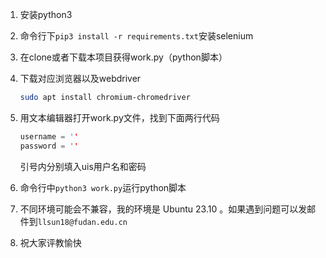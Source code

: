 1. 安装python3

2. 命令行下`pip3 install -r requirements.txt`安装selenium

3. 在clone或者下载本项目获得work.py（python脚本）

4. 下载对应浏览器以及webdriver

   ```bash
   sudo apt install chromium-chromedriver
   ```

5. 用文本编辑器打开work.py文件，找到下面两行代码

   ```c++
   username = ''
   password = ''
   ```

   引号内分别填入uis用户名和密码

6. 命令行中`python3 work.py`运行python脚本

7. 不同环境可能会不兼容，我的环境是 Ubuntu 23.10 。如果遇到问题可以发邮件到`llsun18@fudan.edu.cn`

8. 祝大家评教愉快
